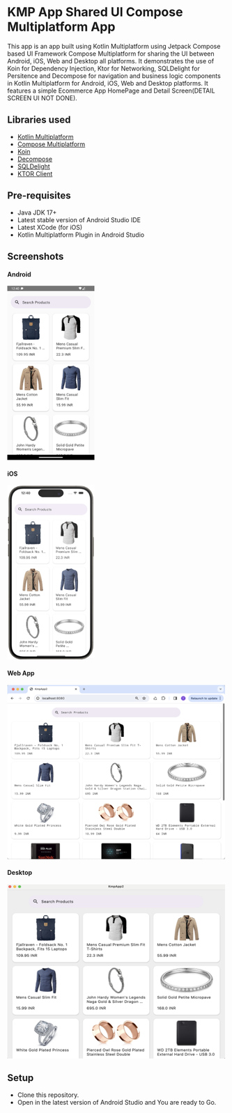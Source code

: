 
# KMP App Shared UI Compose Multiplatform App

This app is an app built using Kotlin Multiplatform using Jetpack Compose based UI Framework Compose Multiplatform for sharing the UI between Android, iOS, Web and Desktop all platforms. 
It demonstrates the use of Koin for Dependency Injection, Ktor for Networking, SQLDelight for Persitence and Decompose for navigation and business logic components in Kotlin Multiplatform for Android, iOS, Web and Desktop platforms. It features a simple Ecommerce App HomePage and Detail Screen(DETAIL SCREEN UI NOT DONE).

## Libraries used


* [Kotlin Multiplatform](https://www.jetbrains.com/kotlin-multiplatform/)
* [Compose Multiplatform](https://www.jetbrains.com/lp/compose-multiplatform/)
* [Koin](https://github.com/InsertKoinIO/koin)
* [Decompose](https://github.com/arkivanov/Decompose)
* [SQLDelight](https://github.com/cashapp/sqldelight)
* [KTOR Client](https://ktor.io/docs/client-create-new-application.html)


## Pre-requisites

* Java JDK 17+
* Latest stable version of Android Studio IDE
* Latest XCode (for iOS)
* Kotlin Multiplatform Plugin in Android Studio

## Screenshots

#### Android
<img src="https://github.com/sunildhiman90/Kmp-App-Shared-Ui-Compose-Multiplatform-App/blob/main/Screenshot_20231209_124032%20android.png" data-canonical-src="https://github.com/sunildhiman90/Kmp-App-Shared-Ui-Compose-Multiplatform-App/blob/main/Screenshot_20231209_124032%20android.png" width="200" height="400" />

#### iOS
<img src="https://github.com/sunildhiman90/Kmp-App-Shared-Ui-Compose-Multiplatform-App/blob/main/Screenshot%20iOS.png" data-canonical-src="https://github.com/sunildhiman90/Kmp-App-Shared-Ui-Compose-Multiplatform-App/blob/main/Screenshot%20iOS.png" width="200" height="400" />

#### Web App
<img src="https://github.com/sunildhiman90/Kmp-App-Shared-Ui-Compose-Multiplatform-App/blob/main/Screenshot%20Web.png" data-canonical-src="https://github.com/sunildhiman90/Kmp-App-Shared-Ui-Compose-Multiplatform-App/blob/main/Screenshot%20Web.png" width="500" height="400" />

#### Desktop
<img src="https://github.com/sunildhiman90/Kmp-App-Shared-Ui-Compose-Multiplatform-App/blob/main/Screenshot%20Desktop%20.png" data-canonical-src="https://github.com/sunildhiman90/Kmp-App-Shared-Ui-Compose-Multiplatform-App/blob/main/Screenshot%20Desktop%20.png" width="500" height="400" />


## Setup

* Clone this repository.
* Open in the latest version of Android Studio and You are ready to Go.
